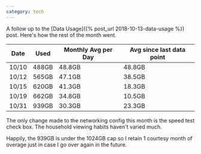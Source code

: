 ```yaml
---
category: tech
---
```


A follow up to the [Data Usage]({% post_url 2018-10-13-data-usage %}) post.  Here's how the rest of the month went.

|  Date | Used  | Monthly Avg per Day | Avg since last data point |
| ----- | ----- | ------------------- | --------------------------|
| 10/10 | 488GB | 48.8GB              | 48.8GB                    |
| 10/12 | 565GB | 47.1GB              | 38.5GB                    |
| 10/15 | 620GB | 41.3GB              | 18.3GB                    |
| 10/19 | 662GB | 34.8GB              | 10.5GB                    |
| 10/31 | 939GB | 30.3GB              | 23.3GB                    |

The only change made to the networking config this month is the speed test check box. The
household viewing habits haven't varied much.

Happily, the 939GB is under the 1024GB cap so I retain 1 courtesy month of overage just in
case I go over again in the future.

